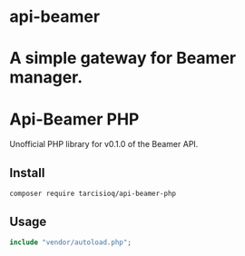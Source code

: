 # api-beamer
A simple gateway for Beamer manager.
=======
# Api-Beamer PHP

Unofficial PHP library for v0.1.0 of the Beamer API.

## Install
```
composer require tarcisioq/api-beamer-php
```


## Usage
```php
include "vendor/autoload.php";
